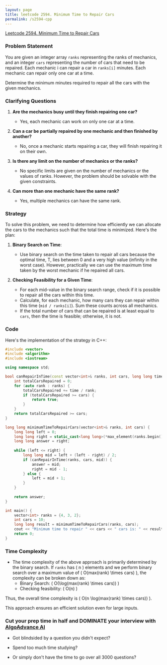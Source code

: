 ```yaml
---
layout: page
title: leetcode 2594. Minimum Time to Repair Cars
permalink: /s2594-cpp
---
```

[Leetcode 2594. Minimum Time to Repair Cars](https://algoadvance.github.io/algoadvance/l2594)
### Problem Statement

You are given an integer array `ranks` representing the ranks of mechanics, and an integer `cars` representing the number of cars that need to be repaired. Each mechanic i can repair a car in `ranks[i]` minutes. Each mechanic can repair only one car at a time.

Determine the minimum minutes required to repair all the cars with the given mechanics.

### Clarifying Questions

1. **Are the mechanics busy until they finish repairing one car?**
   - Yes, each mechanic can work on only one car at a time.
   
2. **Can a car be partially repaired by one mechanic and then finished by another?**
   - No, once a mechanic starts repairing a car, they will finish repairing it on their own.

3. **Is there any limit on the number of mechanics or the ranks?**
   - No specific limits are given on the number of mechanics or the values of ranks. However, the problem should be solvable with the given constraints.

4. **Can more than one mechanic have the same rank?**
   - Yes, multiple mechanics can have the same rank.

### Strategy

To solve this problem, we need to determine how efficiently we can allocate the cars to the mechanics such that the total time is minimized. Here's the plan:

1. **Binary Search on Time**:
    - Use binary search on the time taken to repair all cars because the optimal time, T, lies between 0 and a very high value (infinity in the worst case). However, practically we can use the maximum time taken by the worst mechanic if he repaired all cars.
  
2. **Checking Feasibility for a Given Time**:
    - For each mid-value in the binary search range, check if it is possible to repair all the cars within this time.
    - Calculate, for each mechanic, how many cars they can repair within this time (`mid / ranks[i]`). Sum these counts across all mechanics.
    - If the total number of cars that can be repaired is at least equal to `cars`, then the time is feasible; otherwise, it is not.

### Code

Here's the implementation of the strategy in C++:

```cpp
#include <vector>
#include <algorithm>
#include <iostream>

using namespace std;

bool canRepairInTime(const vector<int>& ranks, int cars, long long time) {
    int totalCarsRepaired = 0;
    for (auto rank : ranks) {
        totalCarsRepaired += time / rank;
        if (totalCarsRepaired >= cars) {
            return true;
        }
    }
    return totalCarsRepaired >= cars;
}

long long minimumTimeToRepairCars(vector<int>& ranks, int cars) {
    long long left = 0;
    long long right = static_cast<long long>(*max_element(ranks.begin(), ranks.end())) * cars;
    long long answer = right;
    
    while (left <= right) {
        long long mid = left + (left - right) / 2;
        if (canRepairInTime(ranks, cars, mid)) {
            answer = mid;
            right = mid - 1;
        } else {
            left = mid + 1;
        }
    }
    
    return answer;
}

int main() {
    vector<int> ranks = {4, 3, 2};
    int cars = 10;
    long long result = minimumTimeToRepairCars(ranks, cars);
    cout << "Minimum time to repair " << cars << " cars is: " << result << " minutes.\n";
    return 0;
}
```

### Time Complexity

- The time complexity of the above approach is primarily determined by the binary search. If `ranks` has \( n \) elements and we perform binary search over a maximum value of \( O(max(rank) \times cars) \), the complexity can be broken down as:
  - Binary Search: \( O(\log(max(rank) \times cars)) \)
  - Checking feasibility: \( O(n) \)

Thus, the overall time complexity is \( O(n \log(max(rank) \times cars)) \). 

This approach ensures an efficient solution even for large inputs.


### Cut your prep time in half and DOMINATE your interview with [AlgoAdvance AI](https://algoAdvance.com)

- Got blindsided by a question you didn't expect?

- Spend too much time studying?

- Or simply don't have the time to go over all 3000 questions?

